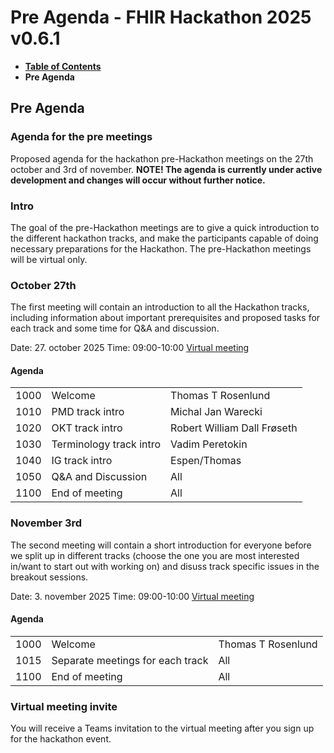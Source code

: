 # Pre Agenda - FHIR Hackathon 2025 v0.6.1

* [**Table of Contents**](toc.md)
* **Pre Agenda**

## Pre Agenda

### Agenda for the pre meetings

Proposed agenda for the hackathon pre-Hackathon meetings on the 27th october and 3rd of november.
 **NOTE! The agenda is currently under active development and changes will occur without further notice.**

### Intro

The goal of the pre-Hackathon meetings are to give a quick introduction to the different hackathon tracks, and make the participants capable of doing necessary preparations for the Hackathon. The pre-Hackathon meetings will be virtual only.

### October 27th

The first meeting will contain an introduction to all the Hackathon tracks, including information about important prerequisites and proposed tasks for each track and some time for Q&A and discussion.

Date: 27. october 2025
 Time: 09:00-10:00
 [Virtual meeting](https://hl7norway.github.io/FHIR-hackathon-2025/currentbuild/FHIR-Hackathon-pre-meeting-1.ics)

#### Agenda

| | | |
| :--- | :--- | :--- |
| 1000 | Welcome | Thomas T Rosenlund |
| 1010 | PMD track intro | Michal Jan Warecki |
| 1020 | OKT track intro | Robert William Dall Frøseth |
| 1030 | Terminology track intro | Vadim Peretokin |
| 1040 | IG track intro | Espen/Thomas |
| 1050 | Q&A and Discussion | All |
| 1100 | End of meeting | All |

### November 3rd

The second meeting will contain a short introduction for everyone before we split up in different tracks (choose the one you are most interested in/want to start out with working on) and disuss track specific issues in the breakout sessions.

Date: 3. november 2025
 Time: 09:00-10:00
 [Virtual meeting](https://hl7norway.github.io/FHIR-hackathon-2025/currentbuild/FHIR-Hackathon-pre-meeting-2.ics)

#### Agenda

| | | |
| :--- | :--- | :--- |
| 1000 | Welcome | Thomas T Rosenlund |
| 1015 | Separate meetings for each track | All |
| 1100 | End of meeting | All |

### Virtual meeting invite

You will receive a Teams invitation to the virtual meeting after you sign up for the hackathon event.

